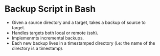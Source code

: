 # Backup Script in Bash

- Given a source directory and a target, takes a backup of source to target.
- Handles targets both local or remote (ssh).
- Implemenmts incremental backups.
- Each new backup lives in a timestamped directory (i.e: the name of the directory is a timestamp).
